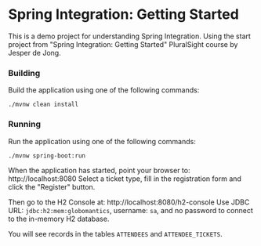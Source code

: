 # Spring Integration: Getting Started

This is a demo project for understanding Spring Integration.
Using the start project from "Spring Integration: Getting Started" PluralSight course by Jesper de Jong.

### Building

Build the application using one of the following commands:

    ./mvnw clean install

### Running

Run the application using one of the following commands:

    ./mvnw spring-boot:run

When the application has started, point your browser to: http://localhost:8080
Select a ticket type, fill in the registration form and click the "Register" button.

Then go to the H2 Console at: http://localhost:8080/h2-console
Use JDBC URL: `jdbc:h2:mem:globomantics`, username: `sa`, and no password to connect to the in-memory H2 database.

You will see records in the tables `ATTENDEES` and `ATTENDEE_TICKETS`.
